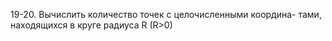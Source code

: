 19-20. Вычислить количество точек с целочисленными координа-
тами, находящихся в круге радиуса R (R>0)
